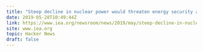 ```yaml
---
title: "Steep decline in nuclear power would threaten energy security and climate goals"
date: 2019-05-28T10:49:44Z
link: https://www.iea.org/newsroom/news/2019/may/steep-decline-in-nuclear-power-would-threaten-energy-security-and-climate-goals.html?utm_medium=RSS&utm_source=hune
site: www.iea.org
topic: Hacker News
draft: false
---
```


